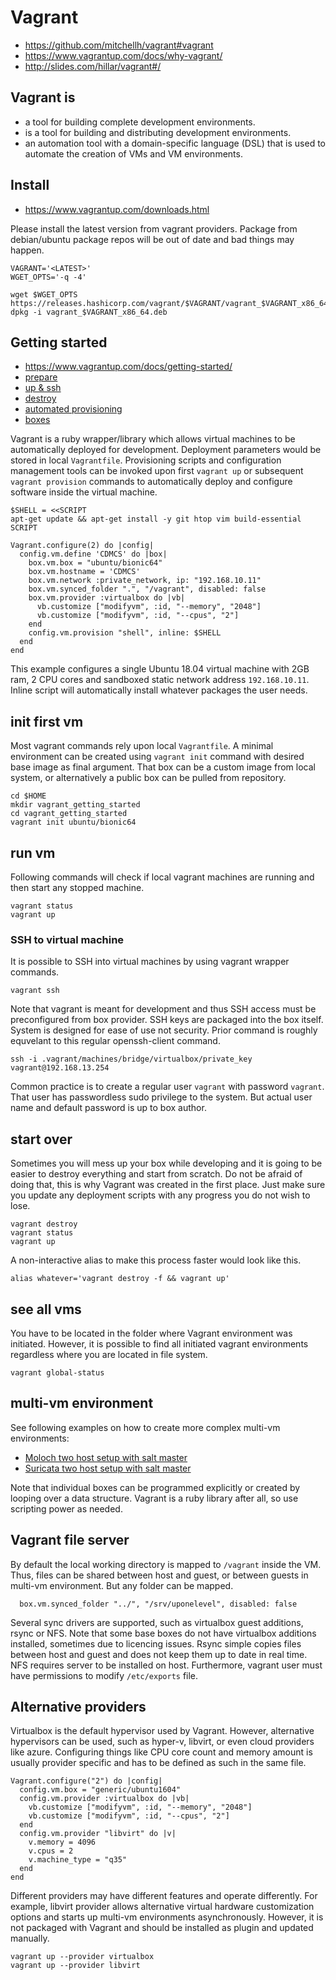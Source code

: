 # Vagrant

* https://github.com/mitchellh/vagrant#vagrant
* https://www.vagrantup.com/docs/why-vagrant/
* http://slides.com/hillar/vagrant#/

## Vagrant is
* a tool for building complete development environments.
* is a tool for building and distributing development environments.
* an automation tool with a domain-specific language (DSL) that is used to automate the creation of VMs and VM environments.

## Install

* https://www.vagrantup.com/downloads.html

Please install the latest version from vagrant providers. Package from debian/ubuntu package repos will be out of date and bad things may happen.

```
VAGRANT='<LATEST>'
WGET_OPTS='-q -4'

wget $WGET_OPTS https://releases.hashicorp.com/vagrant/$VAGRANT/vagrant_$VAGRANT_x86_64.deb 
dpkg -i vagrant_$VAGRANT_x86_64.deb
```

## Getting started

* https://www.vagrantup.com/docs/getting-started/
* [prepare](https://www.vagrantup.com/docs/getting-started/project_setup.html)
* [up & ssh](https://www.vagrantup.com/docs/getting-started/up.html)
* [destroy](https://www.vagrantup.com/docs/getting-started/teardown.html)
* [automated provisioning](https://www.vagrantup.com/docs/getting-started/provisioning.html)
* [boxes](https://www.vagrantup.com/docs/getting-started/boxes.html)

Vagrant is a ruby wrapper/library which allows virtual machines to be automatically deployed for development. Deployment parameters would be stored in local `Vagrantfile`. Provisioning scripts and configuration management tools can be invoked upon first `vagrant up` or subsequent `vagrant provision` commands to automatically deploy and configure software inside the virtual machine.

```
$SHELL = <<SCRIPT
apt-get update && apt-get install -y git htop vim build-essential
SCRIPT

Vagrant.configure(2) do |config|
  config.vm.define 'CDMCS' do |box|
    box.vm.box = "ubuntu/bionic64"
    box.vm.hostname = 'CDMCS'
    box.vm.network :private_network, ip: "192.168.10.11"
    box.vm.synced_folder ".", "/vagrant", disabled: false
    box.vm.provider :virtualbox do |vb|
      vb.customize ["modifyvm", :id, "--memory", "2048"]
      vb.customize ["modifyvm", :id, "--cpus", "2"]
    end
    config.vm.provision "shell", inline: $SHELL
  end
end
```

This example configures a single Ubuntu 18.04 virtual machine with 2GB ram, 2 CPU cores and sandboxed static network address `192.168.10.11`. Inline script will automatically install whatever packages the user needs.

## init first vm

Most vagrant commands rely upon local `Vagrantfile`. A minimal environment can be created using `vagrant init` command with desired base image as final argument. That box can be a custom image from local system, or alternatively a public box can be pulled from repository.

```
cd $HOME
mkdir vagrant_getting_started
cd vagrant_getting_started
vagrant init ubuntu/bionic64
```

## run vm

Following commands will check if local vagrant machines are running and then start any stopped machine.

```
vagrant status
vagrant up
```

### SSH to virtual machine

It is possible to SSH into virtual machines by using vagrant wrapper commands.

```
vagrant ssh
```

Note that vagrant is meant for development and thus SSH access must be preconfigured from box provider. SSH keys are packaged into the box itself. System is designed for ease of use not security. Prior command is roughly equvelant to this regular openssh-client command.

```
ssh -i .vagrant/machines/bridge/virtualbox/private_key vagrant@192.168.13.254
```

Common practice is to create a regular user `vagrant` with password `vagrant`. That user has passwordless sudo privilege to the system. But actual user name and default password is up to box author.

## start over

Sometimes you will mess up your box while developing and it is going to be easier to destroy everything and start from scratch. Do not be afraid of doing that, this is why Vagrant was created in the first place. Just make sure you update any deployment scripts with any progress you do not wish to lose.

```
vagrant destroy
vagrant status
vagrant up
```

A non-interactive alias to make this process faster would look like this.

```
alias whatever='vagrant destroy -f && vagrant up'
```

## see all vms

You have to be located in the folder where Vagrant environment was initiated. However, it is possible to find all initiated vagrant environments regardless where you are located in file system.

```
vagrant global-status
```

## multi-vm environment

See following examples on how to create more complex multi-vm environments:

  * [Moloch two host setup with salt master](/Moloch/vagrant/multihost/Vagrantfile)
  * [Suricata two host setup with salt master](/Suricata/vagrant/multihost/Vagrantfile)

Note that individual boxes can be programmed explicitly or created by looping over a data structure. Vagrant is a ruby library after all, so use scripting power as needed.

## Vagrant file server

By default the local working directory is mapped to `/vagrant` inside the VM. Thus, files can be shared between host and guest, or between guests in multi-vm environment. But any folder can be mapped.

```
  box.vm.synced_folder "../", "/srv/uponelevel", disabled: false
```

Several sync drivers are supported, such as virtualbox guest additions, rsync or NFS. Note that some base boxes do not have virtualbox additions installed, sometimes due to licencing issues. Rsync simple copies files between host and guest and does not keep them up to date in real time. NFS requires server to be installed on host. Furthermore, vagrant user must have permissions to modify `/etc/exports` file.

## Alternative providers

Virtualbox is the default hypervisor used by Vagrant. However, alternative hypervisors can be used, such as hyper-v, libvirt, or even cloud providers like azure. Configuring things like CPU core count and memory amount is usually provider specific and has to be defined as such in the same file.

```
Vagrant.configure("2") do |config|
  config.vm.box = "generic/ubuntu1604"
  config.vm.provider :virtualbox do |vb|
    vb.customize ["modifyvm", :id, "--memory", "2048"]
    vb.customize ["modifyvm", :id, "--cpus", "2"]
  end
  config.vm.provider "libvirt" do |v|
    v.memory = 4096
    v.cpus = 2
    v.machine_type = "q35"
  end
end
```

Different providers may have different features and operate differently. For example, libvirt provider allows alternative virtual hardware customization options and starts up multi-vm environments asynchronously. However, it is not packaged with Vagrant and should be installed as plugin and updated manually.

```
vagrant up --provider virtualbox
vagrant up --provider libvirt
```
